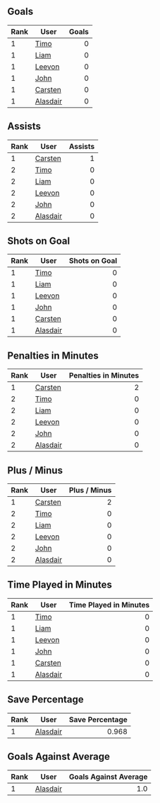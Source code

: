 ## Goals
| Rank | User | Goals |
| :--- | ---- | ---------: |
| 1 | [Timo](https://github.com/llevasseur/world-juniors-2022/blob/master/ROSTERS.md#Timo) |  0 |
| 1 | [Liam](https://github.com/llevasseur/world-juniors-2022/blob/master/ROSTERS.md#Liam) |  0 |
| 1 | [Leevon](https://github.com/llevasseur/world-juniors-2022/blob/master/ROSTERS.md#Leevon) |  0 |
| 1 | [John](https://github.com/llevasseur/world-juniors-2022/blob/master/ROSTERS.md#John) |  0 |
| 1 | [Carsten](https://github.com/llevasseur/world-juniors-2022/blob/master/ROSTERS.md#Carsten) |  0 |
| 1 | [Alasdair](https://github.com/llevasseur/world-juniors-2022/blob/master/ROSTERS.md#Alasdair) |  0 |
## Assists
| Rank | User | Assists |
| :--- | ---- | ---------: |
| 1 | [Carsten](https://github.com/llevasseur/world-juniors-2022/blob/master/ROSTERS.md#Carsten) |  1 |
| 2 | [Timo](https://github.com/llevasseur/world-juniors-2022/blob/master/ROSTERS.md#Timo) |  0 |
| 2 | [Liam](https://github.com/llevasseur/world-juniors-2022/blob/master/ROSTERS.md#Liam) |  0 |
| 2 | [Leevon](https://github.com/llevasseur/world-juniors-2022/blob/master/ROSTERS.md#Leevon) |  0 |
| 2 | [John](https://github.com/llevasseur/world-juniors-2022/blob/master/ROSTERS.md#John) |  0 |
| 2 | [Alasdair](https://github.com/llevasseur/world-juniors-2022/blob/master/ROSTERS.md#Alasdair) |  0 |
## Shots on Goal
| Rank | User | Shots on Goal |
| :--- | ---- | ---------: |
| 1 | [Timo](https://github.com/llevasseur/world-juniors-2022/blob/master/ROSTERS.md#Timo) |  0 |
| 1 | [Liam](https://github.com/llevasseur/world-juniors-2022/blob/master/ROSTERS.md#Liam) |  0 |
| 1 | [Leevon](https://github.com/llevasseur/world-juniors-2022/blob/master/ROSTERS.md#Leevon) |  0 |
| 1 | [John](https://github.com/llevasseur/world-juniors-2022/blob/master/ROSTERS.md#John) |  0 |
| 1 | [Carsten](https://github.com/llevasseur/world-juniors-2022/blob/master/ROSTERS.md#Carsten) |  0 |
| 1 | [Alasdair](https://github.com/llevasseur/world-juniors-2022/blob/master/ROSTERS.md#Alasdair) |  0 |
## Penalties in Minutes
| Rank | User | Penalties in Minutes |
| :--- | ---- | ---------: |
| 1 | [Carsten](https://github.com/llevasseur/world-juniors-2022/blob/master/ROSTERS.md#Carsten) |  2 |
| 2 | [Timo](https://github.com/llevasseur/world-juniors-2022/blob/master/ROSTERS.md#Timo) |  0 |
| 2 | [Liam](https://github.com/llevasseur/world-juniors-2022/blob/master/ROSTERS.md#Liam) |  0 |
| 2 | [Leevon](https://github.com/llevasseur/world-juniors-2022/blob/master/ROSTERS.md#Leevon) |  0 |
| 2 | [John](https://github.com/llevasseur/world-juniors-2022/blob/master/ROSTERS.md#John) |  0 |
| 2 | [Alasdair](https://github.com/llevasseur/world-juniors-2022/blob/master/ROSTERS.md#Alasdair) |  0 |
## Plus / Minus
| Rank | User | Plus / Minus |
| :--- | ---- | ---------: |
| 1 | [Carsten](https://github.com/llevasseur/world-juniors-2022/blob/master/ROSTERS.md#Carsten) |  2 |
| 2 | [Timo](https://github.com/llevasseur/world-juniors-2022/blob/master/ROSTERS.md#Timo) |  0 |
| 2 | [Liam](https://github.com/llevasseur/world-juniors-2022/blob/master/ROSTERS.md#Liam) |  0 |
| 2 | [Leevon](https://github.com/llevasseur/world-juniors-2022/blob/master/ROSTERS.md#Leevon) |  0 |
| 2 | [John](https://github.com/llevasseur/world-juniors-2022/blob/master/ROSTERS.md#John) |  0 |
| 2 | [Alasdair](https://github.com/llevasseur/world-juniors-2022/blob/master/ROSTERS.md#Alasdair) |  0 |
## Time Played in Minutes
| Rank | User | Time Played in Minutes |
| :--- | ---- | ---------: |
| 1 | [Timo](https://github.com/llevasseur/world-juniors-2022/blob/master/ROSTERS.md#Timo) |  0 |
| 1 | [Liam](https://github.com/llevasseur/world-juniors-2022/blob/master/ROSTERS.md#Liam) |  0 |
| 1 | [Leevon](https://github.com/llevasseur/world-juniors-2022/blob/master/ROSTERS.md#Leevon) |  0 |
| 1 | [John](https://github.com/llevasseur/world-juniors-2022/blob/master/ROSTERS.md#John) |  0 |
| 1 | [Carsten](https://github.com/llevasseur/world-juniors-2022/blob/master/ROSTERS.md#Carsten) |  0 |
| 1 | [Alasdair](https://github.com/llevasseur/world-juniors-2022/blob/master/ROSTERS.md#Alasdair) |  0 |
## Save Percentage
| Rank | User | Save Percentage |
| :--- | ---- | ---------: |
| 1 | [Alasdair](https://github.com/llevasseur/world-juniors-2022/blob/master/ROSTERS.md#Alasdair) |  0.968 |
## Goals Against Average
| Rank | User | Goals Against Average |
| :--- | ---- | ---------: |
| 1 | [Alasdair](https://github.com/llevasseur/world-juniors-2022/blob/master/ROSTERS.md#Alasdair) |  1.0 |
